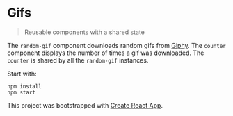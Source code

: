 # Gifs
> Reusable components with a shared state

The `random-gif` component downloads random gifs from [Giphy](http://giphy.com/). The `counter` component displays the number of times a gif was downloaded. The `counter` is shared by all the `random-gif` instances.

Start with:
```
npm install
npm start
```

This project was bootstrapped with [Create React App](https://github.com/facebookincubator/create-react-app).
